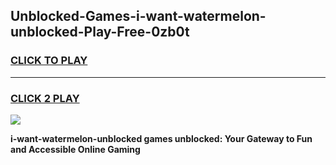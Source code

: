 
## Unblocked-Games-i-want-watermelon-unblocked-Play-Free-0zb0t
<h3>
<a href="https://premium76.site?title=i-want-watermelon-unblocked&ref=23A">CLICK TO PLAY</a></h3>
<hr>

<h3>
<a href="https://premium76.site?title=i-want-watermelon-unblocked&ref=23A">CLICK 2 PLAY</a>
  
</h3>

<a href="https://premium76.site?title=i-want-watermelon-unblocked&ref=23A"><img src="https://clearcache.store/games.png"></a>


**i-want-watermelon-unblocked games unblocked: Your Gateway to Fun and Accessible Online Gaming**
